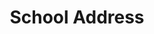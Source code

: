 ---
title: School Address
name: Dr. Timothy McAllister
organization: The University of Michigan
unit: School of Music, Theatre and Dance
address_1: Room 3065, Earl V. Moore Building
city: Ann Arbor
state: MI
zip_code: 48109-2085
email: mcallitp@gmail.com
artwork: '{{ _site_root }}assets/img/school.jpg'
role: Associate Professor of Saxophone
address_2: 1100 Baits Drive
---